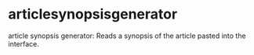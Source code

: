# articlesynopsisgenerator
article synopsis generator: Reads a synopsis of the article pasted into the interface.
